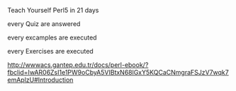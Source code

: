 Teach Yourself Perl5 in 21 days

every Quiz are answered

every excamples are executed

every Exercises are executed

http://wwwacs.gantep.edu.tr/docs/perl-ebook/?fbclid=IwAR06ZsI1e1PW9oCbyA5VIBtxN68lGxY5KQCaCNmgraFSJzV7wqk7emAplzU#Introduction
